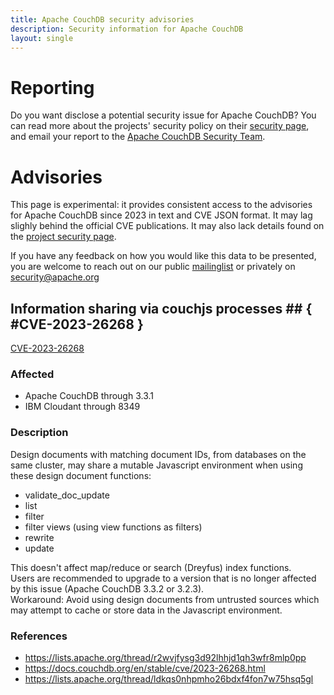 ```yaml
---
title: Apache CouchDB security advisories
description: Security information for Apache CouchDB
layout: single
---
```


# Reporting

Do you want disclose a potential security issue for Apache CouchDB? You can read more about the projects' security policy on their [security page](None), and email your report to the  [Apache CouchDB Security Team](mailto:security@couchdb.apache.org).

# Advisories

This page is experimental: it provides consistent access to the advisories for Apache CouchDB since 2023 in text and CVE JSON format. It may lag slighly behind the official CVE publications. It may also lack details found on the [project security page](None).

If you have any feedback on how you would like this data to be presented, you are welcome to reach out on our public [mailinglist](/mailinglist) or privately on [security@apache.org](mailto:security@apache.org)

## Information sharing via couchjs processes ## { #CVE-2023-26268 }

[CVE-2023-26268](./CVE-2023-26268.cve.json)

### Affected

* Apache CouchDB through 3.3.1
* IBM Cloudant through 8349


### Description

<span style="background-color: rgb(255, 255, 255);">Design documents with matching document IDs, from databases on the same cluster, may share a mutable Javascript environment when using these design document functions:<br><ul><li><span style="background-color: rgb(255, 255, 255);">validate_doc_update<br></span></li><li><span style="background-color: rgb(255, 255, 255);">list<br></span></li><li><span style="background-color: rgb(255, 255, 255);">filter<br></span></li><li><span style="background-color: rgb(255, 255, 255);">filter views (using view functions as filters)<br></span></li><li><span style="background-color: rgb(255, 255, 255);"><span style="background-color: rgb(255, 255, 255);">r</span><span style="background-color: rgb(255, 255, 255);">ewrite</span><br></span></li><li><span style="background-color: rgb(255, 255, 255);"><span style="background-color: rgb(255, 255, 255);">update<br></span></span></li></ul></span><div><span style="background-color: rgb(255, 255, 255);">This doesn't affect map/reduce or search (Dreyfus) index functions.</span></div><div><span style="background-color: rgb(255, 255, 255);"><span style="background-color: rgb(255, 255, 255);">Users are recommended to upgrade to a version that is no longer affected by this issue (Apache CouchDB 3.3.2 or 3.2.3).</span></span></div><div><span style="background-color: rgb(255, 255, 255);">Workaround: Avoid using design documents from untrusted sources which may attempt to cache or store data in the Javascript environment.</span></div>

### References
* https://lists.apache.org/thread/r2wvjfysg3d92lhhjd1qh3wfr8mlp0pp
* https://docs.couchdb.org/en/stable/cve/2023-26268.html
* https://lists.apache.org/thread/ldkqs0nhpmho26bdxf4fon7w75hsq5gl
